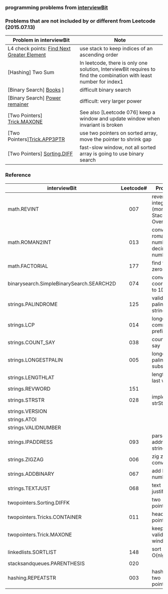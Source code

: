 ### programming problems from [interviewBit](http://www.interviewbit.com/dashboard/)

### Problems that are not included by or different from Leetcode (2015.07.13)
| Problem in interviewBit |          Note       |
| ----------------------- | --------------------| 
| L4 check points: [Find Next Greater Element](http://www.interviewbit.com/courses/programming/topics/stacks-and-queues/problems/nextgreater/) | use stack to keep indices of an ascending order |
| [Hashing] Two Sum | In leetcode, there is only one solution, InterviewBit requires to find the combination with least number for index1 |
| [Binary Search] [Books](http://www.interviewbit.com/courses/programming/topics/binary-search/problems/books/) ] | difficult binary search |
| [Binary Search] [Power remainer](http://www.interviewbit.com/courses/programming/topics/binary-search/problems/pow/) | difficult: very larger power |
| [Two Pointers] [Trick.MAXONE](http://www.interviewbit.com/courses/programming/topics/two-pointers/problems/maxone/) | See also [Leetcode 076] keep a window and update window when invariant is broken |
| [Two Pointers][Trick.APP3PTR](http://www.interviewbit.com/courses/programming/topics/two-pointers/problems/array3ptr/) | use two pointers on sorted array, move the pointer to shrink gap |
| [Two Pointers] [Sorting.DIFF](http://www.interviewbit.com/courses/programming/topics/two-pointers/problems/diffk/) | fast-slow window, not all sorted array is going to use binary search |


### Reference

|   interviewBit    | Leetcode# |    Problem    |
| ----------------- | :-------: | ------------- |
| math.REVINT       | 007       | reverse integer (monitor Stack Overflow) |
| math.ROMAN2INT    | 013       | convert roman number to decimal number |
| math.FACTORIAL    | 177       | find trailing zeros in n! |
| binarysearch.SimpleBinarySearch.SEARCH2D | 074 | convert 2D coordinates to 1D index | 
| strings.PALINDROME | 125       | validate palindrome string |
| strings.LCP       | 014       | longest common prefix |
| strings.COUNT_SAY | 038       | count and say |
| strings.LONGESTPALIN | 005       | longest palindromic substring |
| strings.LENGTHLAT |           | length of last word |
| strings.REVWORD   | 151       |  |
| strings.STRSTR    | 028       | implement strStr |
| strings.VERSION   |           | |
| strings.ATOI   |           | |
| strings.VALIDNUMBER |           | |
| strings.IPADDRESS | 093       | parse ip address string |
| strings.ZIGZAG    | 006       | zig zag conversion |
| strings.ADDBINARY | 067       | add binary numbers |
| strings.TEXTJUST  | 068       | text justification |
| twopointers.Sorting.DIFFK| | two pointers |
| twopointers.Tricks.CONTAINER | 011 | head - tail pointers |
| twopointers.Trick.MAXONE | |  keep a valid window |
| linkedlists.SORTLIST | 148       | sort list in O(nlgn) |
| stacksandqueues.PARENTHESIS | 020       | |
| hashing.REPEATSTR | 003       | hashing + two pointers |
